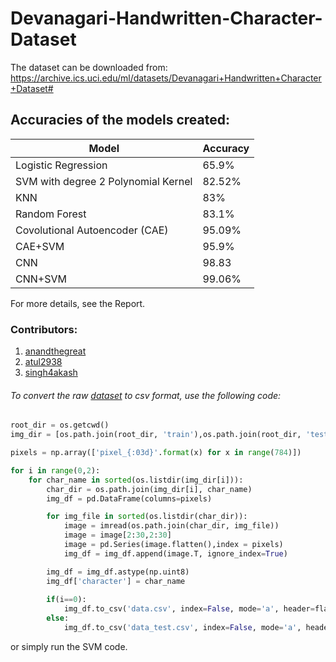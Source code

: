 # Devanagari-Handwritten-Character-Dataset
The dataset can be downloaded from: https://archive.ics.uci.edu/ml/datasets/Devanagari+Handwritten+Character+Dataset#

## Accuracies of the models created:

| Model | Accuracy |
| ----- | -------- |
| Logistic Regression | 65.9% |
| SVM with degree 2 Polynomial Kernel | 82.52% |
| KNN | 83% |
| Random Forest | 83.1% |
| Covolutional Autoencoder (CAE) | 95.09% |
| CAE+SVM | 95.9% |
| CNN | 98.83 |
| CNN+SVM | 99.06% |

For more details, see the Report.

### Contributors: 
1. [anandthegreat](https://github.com/anandthegreat)
2. [atul2938](https://github.com/atul2938)
3. [singh4akash](https://github.com/singh4akash)

###### To convert the raw [dataset](https://archive.ics.uci.edu/ml/datasets/Devanagari+Handwritten+Character+Dataset#) to csv format, use the following code:
```python
root_dir = os.getcwd()
img_dir = [os.path.join(root_dir, 'train'),os.path.join(root_dir, 'test')]

pixels = np.array(['pixel_{:03d}'.format(x) for x in range(784)])

for i in range(0,2):
    for char_name in sorted(os.listdir(img_dir[i])):
        char_dir = os.path.join(img_dir[i], char_name)
        img_df = pd.DataFrame(columns=pixels)

        for img_file in sorted(os.listdir(char_dir)):
            image = imread(os.path.join(char_dir, img_file))
            image = image[2:30,2:30]
            image = pd.Series(image.flatten(),index = pixels)
            img_df = img_df.append(image.T, ignore_index=True)

        img_df = img_df.astype(np.uint8)
        img_df['character'] = char_name
        
        if(i==0):
            img_df.to_csv('data.csv', index=False, mode='a', header=flag)
        else:
            img_df.to_csv('data_test.csv', index=False, mode='a', header=flag)
```
or simply run the SVM code.
